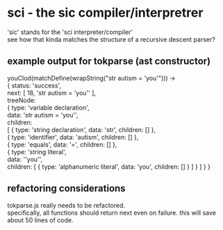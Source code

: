 # sci - the sic compiler/interpretrer
'sic' stands for the 'sci interpreter/compiler'  
see how that kinda matches the structure of a recursive descent parser?
## example output for tokparse (ast constructor)
youClod(matchDefine(wrapString("str autism = 'you'"))) ->  
{ status: 'success',  
  next: [ 18, 'str autism = \'you\'' ],  
  treeNode:  
   { type: 'variable declaration',  
     data: 'str autism = \'you\'',  
     children:  
      [ { type: 'string declaration', data: 'str', children: [] },  
        { type: 'identifier', data: 'autism', children: [] },  
        { type: 'equals', data: '=', children: [] },  
        { type: 'string literal',  
          data: '\'you\'',  
          children: [ { type: 'alphanumeric literal', data: 'you', children: [] } ] } ] } }
## refactoring considerations
tokparse.js really needs to be refactored.  
specifically, all functions should return next even on failure. this will save about 50 lines of code.
